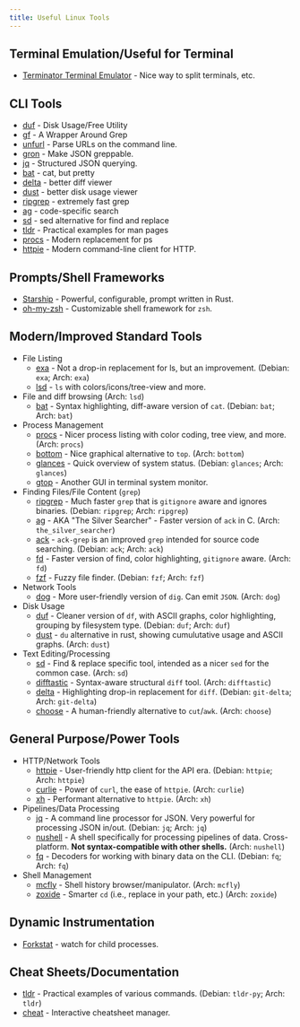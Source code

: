 ```yaml
---
title: Useful Linux Tools
---
```


## Terminal Emulation/Useful for Terminal

* [Terminator Terminal Emulator](https://gnome-terminator.org/) -
  Nice way to split terminals, etc.

## CLI Tools

* [duf](https://github.com/muesli/duf) - Disk Usage/Free Utility
* [gf](https://github.com/tomnomnom/gf) - A Wrapper Around Grep
* [unfurl](https://github.com/tomnomnom/unfurl) - Parse URLs on the command line.
* [gron](https://github.com/tomnomnom/gron) - Make JSON greppable.
* [jq](https://stedolan.github.io/jq/) - Structured JSON querying.
* [bat](https://github.com/sharkdp/bat) - cat, but pretty
* [delta](https://github.com/dandavison/delta) - better diff viewer
* [dust](https://github.com/bootandy/dust) - better disk usage viewer
* [ripgrep](https://github.com/BurntSushi/ripgrep) - extremely fast grep
* [ag](https://github.com/ggreer/the_silver_searcher) - code-specific search
* [sd](https://github.com/chmln/sd) - sed alternative for find and replace
* [tldr](https://github.com/tldr-pages/tldr) - Practical examples for man pages
* [procs](https://github.com/dalance/procs) - Modern replacement for ps
* [httpie](https://github.com/httpie/httpie) - Modern command-line client for
  HTTP.

## Prompts/Shell Frameworks

* [Starship](https://starship.rs/) - Powerful, configurable, prompt written in Rust.
* [oh-my-zsh](https://ohmyz.sh/) - Customizable shell framework for `zsh`.

## Modern/Improved Standard Tools

* File Listing
    * [exa](https://the.exa.website/) - Not a drop-in replacement for ls, but an
      improvement. (Debian: `exa`; Arch: `exa`)
    * [lsd](https://github.com/Peltoche/lsd) - `ls` with colors/icons/tree-view and more.
* File and diff browsing (Arch: `lsd`)
    * [bat](https://github.com/sharkdp/bat) - Syntax highlighting, diff-aware
      version of `cat`. (Debian: `bat`; Arch: `bat`)
* Process Management
    * [procs](https://github.com/dalance/procs) - Nicer process listing with
      color coding, tree view, and more. (Arch: `procs`)
    * [bottom](https://github.com/ClementTsang/bottom) - Nice graphical
      alternative to `top`. (Arch: `bottom`)
    * [glances](https://github.com/nicolargo/glances) - Quick overview of system
      status. (Debian: `glances`; Arch: `glances`)
    * [gtop](https://github.com/aksakalli/gtop) - Another GUI in terminal system monitor.
* Finding Files/File Content (`grep`)
    * [ripgrep](https://github.com/BurntSushi/ripgrep) - Much faster `grep` that
      is `gitignore` aware and ignores binaries. (Debian: `ripgrep`; Arch:
      `ripgrep`)
    * [ag](https://github.com/ggreer/the_silver_searcher) - AKA "The Silver
      Searcher" - Faster version of `ack` in C. (Arch: `the_silver_searcher`)
    * [ack](https://beyondgrep.com/) - `ack-grep` is an improved `grep` intended
      for source code searching. (Debian: `ack`; Arch: `ack`)
    * [fd](https://github.com/sharkdp/fd) - Faster version of find, color
      highlighting, `gitignore` aware. (Arch: `fd`)
    * [fzf](https://github.com/junegunn/fzf) - Fuzzy file finder. (Debian:
      `fzf`; Arch: `fzf`)
* Network Tools
    * [dog](https://github.com/ogham/dog) - More user-friendly version of `dig`.
      Can emit `JSON`. (Arch: `dog`)
* Disk Usage
    * [duf](https://github.com/muesli/duf) - Cleaner version of `df`, with ASCII
      graphs, color highlighting, grouping by filesystem type. (Debian: `duf`;
      Arch: `duf`)
    * [dust](https://github.com/bootandy/dust) - `du` alternative in rust,
      showing cumulutative usage and ASCII graphs. (Arch: `dust`)
* Text Editing/Processing
    * [sd](https://github.com/chmln/sd) - Find & replace specific tool, intended
      as a nicer `sed` for the common case. (Arch: `sd`)
    * [difftastic](https://github.com/Wilfred/difftastic) - Syntax-aware
      structural `diff` tool. (Arch: `difftastic`)
    * [delta](https://github.com/dandavison/delta) - Highlighting drop-in
      replacement for `diff`. (Debian: `git-delta`; Arch: `git-delta`)
    * [choose](https://github.com/theryangeary/choose) - A human-friendly
      alternative to `cut`/`awk`. (Arch: `choose`)

## General Purpose/Power Tools

* HTTP/Network Tools
    * [httpie](https://github.com/httpie/httpie) - User-friendly http client for
      the API era. (Debian: `httpie`; Arch: `httpie`)
    * [curlie](https://github.com/rs/curlie) - Power of `curl`, the ease of
      `httpie`. (Arch: `curlie`)
    * [xh](https://github.com/ducaale/xh) - Performant alternative to `httpie`.
      (Arch: `xh`)
* Pipelines/Data Processing
    * [jq](https://stedolan.github.io/jq/) - A command line processor for JSON.
      Very powerful for processing JSON in/out. (Debian: `jq`; Arch: `jq`)
    * [nushell](https://www.nushell.sh/) - A shell specifically for processing pipelines of data. Cross-platform. **Not syntax-compatible with other
    shells.** (Arch: `nushell`)
    * [fq](https://github.com/wader/fq) - Decoders for working with binary data
      on the CLI. (Debian: `fq`; Arch: `fq`)
* Shell Management
    * [mcfly](https://github.com/cantino/mcfly) - Shell history
      browser/manipulator. (Arch: `mcfly`)
    * [zoxide](https://github.com/ajeetdsouza/zoxide) - Smarter `cd` (i.e.,
      replace in your path, etc.) (Arch: `zoxide`)

## Dynamic Instrumentation

* [Forkstat](https://github.com/ColinIanKing/forkstat) - watch for child
  processes.

## Cheat Sheets/Documentation

* [tldr](https://github.com/tldr-pages/tldr) - Practical examples of various
  commands. (Debian: `tldr-py`; Arch: `tldr`)
* [cheat](https://github.com/cheat/cheat) - Interactive cheatsheet manager.
